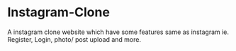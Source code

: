# Instagram-Clone
A instagram clone website which  have some features same as instagram ie. Register, Login, photo/ post upload and more. 
